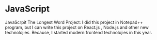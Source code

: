 # JavaScript
JavaScrpit The Longest Word Project:
I did this project in Notepad++ program, but I can write this project on React.js , Node.js and other new technolojies. 
Because, I started modern frontend technolojies in this year.
